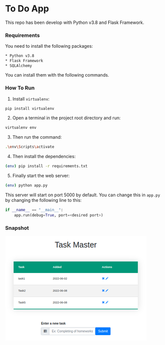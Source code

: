 # To Do App

This repo has been develop with Python v3.8 and Flask Framework.

### Requirements

You need to install the following packages:

    * Python v3.8
    * Flask Framework
    * SQLAlchemy

You can install them with the following commands.


### How To Run

1. Install `virtualenv`:

```bash
pip install virtualenv
```

2. Open a terminal in the project root directory and run:

```bash
virtualenv env
```

3. Then run the command:

```bash
.\env\Scripts\activate
```

4. Then install the dependencies:

```bash
(env) pip install -r requirements.txt
```

5. Finally start the web server:

```bash
(env) python app.py
```

This server will start on port 5000 by default. You can change this in `app.py` by changing the following line to this:

```python
if __name__ == "__main__":
    app.run(debug=True, port=<desired port>)
```

### Snapshot
![](resources/snapshot1.png)
